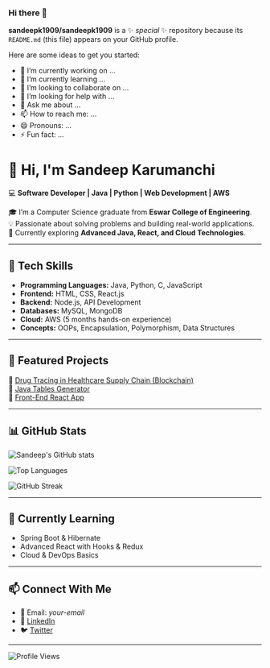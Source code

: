 ### Hi there 👋


**sandeepk1909/sandeepk1909** is a ✨ _special_ ✨ repository because its `README.md` (this file) appears on your GitHub profile.

Here are some ideas to get you started:

- 🔭 I’m currently working on ...
- 🌱 I’m currently learning ...
- 👯 I’m looking to collaborate on ...
- 🤔 I’m looking for help with ...
- 💬 Ask me about ...
- 📫 How to reach me: ...
- 😄 Pronouns: ...
- ⚡ Fun fact: ...

# 👋 Hi, I'm Sandeep Karumanchi  

💻 **Software Developer | Java | Python | Web Development | AWS**  

🎓 I’m a Computer Science graduate from **Eswar College of Engineering**.  
💡 Passionate about solving problems and building real-world applications.  
🌱 Currently exploring **Advanced Java, React, and Cloud Technologies**.  

---

## 🚀 Tech Skills
- **Programming Languages:** Java, Python, C, JavaScript  
- **Frontend:** HTML, CSS, React.js  
- **Backend:** Node.js, API Development  
- **Databases:** MySQL, MongoDB  
- **Cloud:** AWS (5 months hands-on experience)  
- **Concepts:** OOPs, Encapsulation, Polymorphism, Data Structures  

---

## 📂 Featured Projects
🔗 [Drug Tracing in Healthcare Supply Chain (Blockchain)](your-project-link)  
🔗 [Java Tables Generator](your-repo-link)  
🔗 [Front-End React App](your-repo-link)  

---

## 📊 GitHub Stats
![Sandeep's GitHub stats](https://github-readme-stats.vercel.app/api?username=sandeepkarumanchi&show_icons=true&theme=radical)  

![Top Languages](https://github-readme-stats.vercel.app/api/top-langs/?username=sandeepkarumanchi&layout=compact&theme=radical)  

![GitHub Streak](https://streak-stats.demolab.com?user=sandeepkarumanchi&theme=radical)  

---

## 🌱 Currently Learning
- Spring Boot & Hibernate  
- Advanced React with Hooks & Redux  
- Cloud & DevOps Basics  

---

## 📫 Connect With Me
- 📧 Email: *your-email*  
- 💼 [LinkedIn](your-linkedin)  
- 🐦 [Twitter](your-twitter)  

---

![Profile Views](https://komarev.com/ghpvc/?username=sandeepkarumanchi)  


